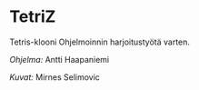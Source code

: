 TetriZ
======

Tetris-klooni Ohjelmoinnin harjoitustyötä varten.

*Ohjelma:* Antti Haapaniemi

*Kuvat:* Mirnes Selimovic
